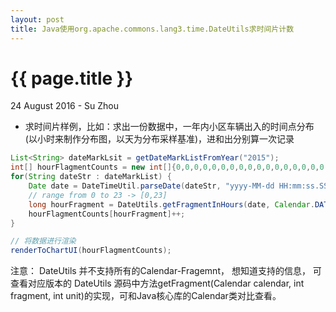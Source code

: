 ```yaml
---
layout: post
title: Java使用org.apache.commons.lang3.time.DateUtils求时间片计数
---
```


{{ page.title }}
================

<p class="meta">24 August 2016 - Su Zhou</p>

- 求时间片样例，比如：求出一份数据中，一年内小区车辆出入的时间点分布(以小时来制作分布图，以天为分布采样基准)，进和出分别算一次记录

```java
List<String> dateMarkLsit = getDateMarkListFromYear("2015");
int[] hourFlagmentCounts = new int[]{0,0,0,0,0,0,0,0,0,0,0,0,0,0,0,0,0,0,0,0,0,0,0,0};
for(String dateStr : dateMarkList) {
    Date date = DateTimeUtil.parseDate(dateStr, "yyyy-MM-dd HH:mm:ss.SSS")
    // range from 0 to 23 -> [0,23]
    long hourFragment = DateUtils.getFragmentInHours(date, Calendar.DATE);
    hourFlagmentCounts[hourFragment]++;
}

// 将数据进行渲染
renderToChartUI(hourFlagmentCounts);
```
<p>注意： DateUtils 并不支持所有的Calendar-Fragemnt， 想知道支持的信息， 可查看对应版本的 DateUtils
源码中方法getFragment(Calendar calendar, int fragment, int unit)的实现，可和Java核心库的Calendar类对比查看。</p>
        
